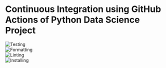 # Continuous Integration using GitHub Actions of Python Data Science Project

![Testing](https://github.com/aghakishiyeva/ids706-individual-project-1/actions/workflows/tests.yml/badge.svg)<br>
![Formatting](https://github.com/aghakishiyeva/ids706-individual-project-1/actions/workflows/format.yml/badge.svg)<br>
![Linting](https://github.com/aghakishiyeva/ids706-individual-project-1/actions/workflows/lint.yml/badge.svg)<br>
![Installing](https://github.com/aghakishiyeva/ids706-individual-project-1/actions/workflows/install.yml/badge.svg)<br>
